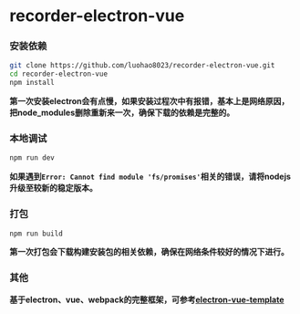 # recorder-electron-vue
### 安装依赖
```bash
git clone https://github.com/luohao8023/recorder-electron-vue.git
cd recorder-electron-vue
npm install
```
**第一次安装electron会有点慢，如果安装过程次中有报错，基本上是网络原因，把node_modules删除重新来一次，确保下载的依赖是完整的。**

### 本地调试
```bash
npm run dev
```
**如果遇到`Error: Cannot find module 'fs/promises'`相关的错误，请将nodejs升级至较新的稳定版本。**

### 打包
```bash
npm run build
```
**第一次打包会下载构建安装包的相关依赖，确保在网络条件较好的情况下进行。**

### 其他
**基于electron、vue、webpack的完整框架，可参考[electron-vue-template](https://github.com/luohao8023/electron-vue-template)**